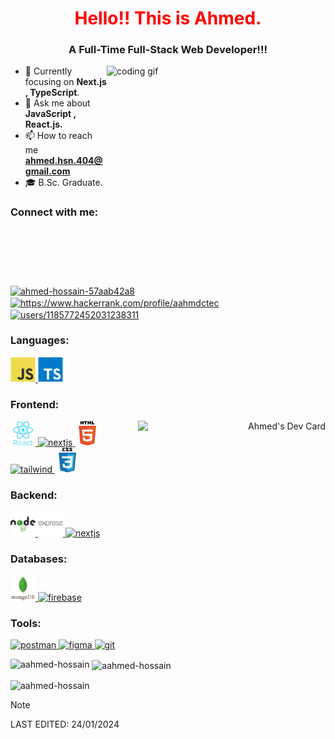 <h1 align="center"> <span style="color:red">Hello!! This is Ahmed.</span></h1>
<h3 align="center">A Full-Time Full-Stack Web Developer!!!</h3>
<img  height = 350 width = 350  align="right" src="https://i.giphy.com/3o7qE1YN7aBOFPRw8E.webp" alt="coding gif">


- 🎯 Currently focusing on **Next.js , TypeScript**.
- 💬 Ask me about **JavaScript , React.js.**
- 📫 How to reach me **ahmed.hsn.404@gmail.com**
- 🎓 B.Sc. Graduate.
  
<h3 align="left">Connect with me:</h3>
<p align="left">
<a href="https://linkedin.com/in/ahmed-hossain-57aab42a8" target="blank"><img align="center" src="https://raw.githubusercontent.com/rahuldkjain/github-profile-readme-generator/master/src/images/icons/Social/linked-in-alt.svg" alt="ahmed-hossain-57aab42a8" height="30" width="40" /></a>
<a href="https://www.hackerrank.com/profile/aahmdctec" target="blank"><img align="center" src="https://raw.githubusercontent.com/rahuldkjain/github-profile-readme-generator/master/src/images/icons/Social/hackerrank.svg" alt="https://www.hackerrank.com/profile/aahmdctec" height="30" width="40" /></a>
  <a href="https://discord.gg/users/1185772452031238311" target="blank"><img align="center" src="https://raw.githubusercontent.com/rahuldkjain/github-profile-readme-generator/master/src/images/icons/Social/discord.svg" alt="users/1185772452031238311" height="30" width="40" /></a>
</p>


<h3 align="left">Languages: </h3>

<a href="https://developer.mozilla.org/en-US/docs/Web/JavaScript" target="_blank" rel="noreferrer"> <img src="https://raw.githubusercontent.com/devicons/devicon/master/icons/javascript/javascript-original.svg" alt="javascript" width="40" height="40"/>
<a href="https://www.typescriptlang.org/" target="_blank" rel="noreferrer"> <img src="https://raw.githubusercontent.com/devicons/devicon/master/icons/typescript/typescript-original.svg" alt="typescript" width="40" height="40"/> </a>
  
<h3>Frontend: </h3>
<p>
  <a align="right" href="https://app.daily.dev/ahmed404"><img align="right" src="https://api.daily.dev/devcards/b87b471ab9f84406bb48880cc3ba41d2.png?r=j3w" width="300" alt="Ahmed's Dev Card"/></a>
</p>

 <a href="https://reactjs.org/" target="_blank" rel="noreferrer"> <img src="https://raw.githubusercontent.com/devicons/devicon/master/icons/react/react-original-wordmark.svg" alt="react" width="40" height="40"/> <a href="https://nextjs.org/" target="_blank" rel="noreferrer"> <img src="https://cdn.worldvectorlogo.com/logos/nextjs-2.svg" alt="nextjs" width="40" height="40"/> </a>   <a href="https://www.w3.org/html/" target="_blank" rel="noreferrer"> <img src="https://raw.githubusercontent.com/devicons/devicon/master/icons/html5/html5-original-wordmark.svg" alt="html5" width="40" height="40"/> </a> <a href="https://tailwindcss.com/" target="_blank" rel="noreferrer"> <img src="https://www.vectorlogo.zone/logos/tailwindcss/tailwindcss-icon.svg" alt="tailwind" width="40" height="40"/> </a> <a href="https://www.w3schools.com/css/" target="_blank" rel="noreferrer"> <img src="https://raw.githubusercontent.com/devicons/devicon/master/icons/css3/css3-original-wordmark.svg" alt="css3" width="40" height="40"/> </a> 

 <h3>Backend:</h3>
 
   <a href="https://nodejs.org" target="_blank" rel="noreferrer"> <img src="https://raw.githubusercontent.com/devicons/devicon/master/icons/nodejs/nodejs-original-wordmark.svg" alt="nodejs" width="40" height="40"/> </a> <a href="https://expressjs.com" target="_blank" rel="noreferrer"> <img src="https://raw.githubusercontent.com/devicons/devicon/master/icons/express/express-original-wordmark.svg" alt="express" width="40" height="40"/> </a> <a href="https://nextjs.org/" target="_blank" rel="noreferrer"> <img src="https://cdn.worldvectorlogo.com/logos/nextjs-2.svg" alt="nextjs" width="40" height="40"/> </a> 
   
  <h3>Databases: </h3>
     
  </a> <a href="https://www.mongodb.com/" target="_blank" rel="noreferrer"> <img src="https://raw.githubusercontent.com/devicons/devicon/master/icons/mongodb/mongodb-original-wordmark.svg" alt="mongodb" width="40" height="40"/> </a>
  <a href="https://firebase.google.com/" target="_blank" rel="noreferrer"> <img src="https://www.vectorlogo.zone/logos/firebase/firebase-icon.svg" alt="firebase" width="40" height="40"/> </a> 
  
<h3>Tools:</h3>

 <a href="https://postman.com" target="_blank" rel="noreferrer"> <img src="https://www.vectorlogo.zone/logos/getpostman/getpostman-icon.svg" alt="postman" width="40" height="40"/> </a> 
  <a href="https://www.figma.com/" target="_blank" rel="noreferrer"> <img src="https://www.vectorlogo.zone/logos/figma/figma-icon.svg" alt="figma" width="40" height="40"/> </a>  <a href="https://git-scm.com/" target="_blank" rel="noreferrer"> <img src="https://www.vectorlogo.zone/logos/git-scm/git-scm-icon.svg" alt="git" width="40" height="40"/> </a>

<p><img align="left" src="https://github-readme-stats.vercel.app/api/top-langs?username=aahmed-hossain&show_icons=true&locale=en&layout=compact" alt="aahmed-hossain" /></p>

<p>&nbsp;<img align="center" src="https://github-readme-stats.vercel.app/api?username=aahmed-hossain&show_icons=true&locale=en" alt="aahmed-hossain" /></p>

<p><img align="center" src="https://github-readme-streak-stats.herokuapp.com/?user=aahmed-hossain&" alt="aahmed-hossain" /></p>

> [!NOTE]
> LAST EDITED:  24/01/2024
